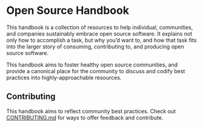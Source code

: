 # Open Source Handbook

This handbook is a collection of resources to help individual, communities, and companies sustainably embrace open source software. It explains not only how to accomplish a task, but why you’d want to, and how that task fits into the larger story of consuming, contributing to, and producing open source software.

This handbook aims to foster healthy open source communities, and provide a canonical place for the community to discuss and codify best practices into highly-approachable resources.

## Contributing

This handbook aims to reflect community best practices. Check out [CONTRIBUTING.md](/CONTRIBUTING.md) for ways to offer feedback and contribute.
